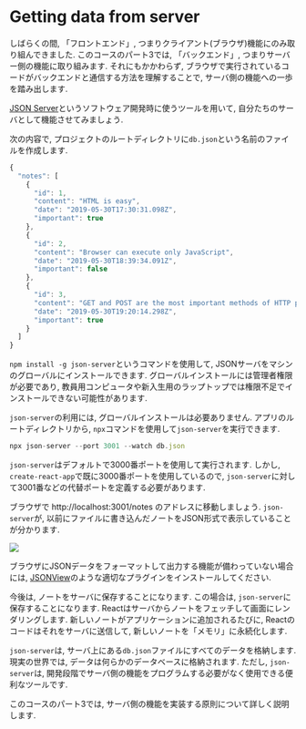 # Getting data from server
しばらくの間, 「フロントエンド」, つまりクライアント(ブラウザ)機能にのみ取り組んできました.
このコースのパート3では, 「バックエンド」, つまりサーバー側の機能に取り組みます.
それにもかかわらず, ブラウザで実行されているコードがバックエンドと通信する方法を理解することで,
サーバ側の機能への一歩を踏み出します.

<a href="https://github.com/typicode/json-server">JSON Server</a>というソフトウェア開発時に使うツールを用いて, 自分たちのサーバとして機能させてみましょう.

次の内容で, プロジェクトのルートディレクトリに`db.json`という名前のファイルを作成します.

```js
{
  "notes": [
    {
      "id": 1,
      "content": "HTML is easy",
      "date": "2019-05-30T17:30:31.098Z",
      "important": true
    },
    {
      "id": 2,
      "content": "Browser can execute only JavaScript",
      "date": "2019-05-30T18:39:34.091Z",
      "important": false
    },
    {
      "id": 3,
      "content": "GET and POST are the most important methods of HTTP protocol",
      "date": "2019-05-30T19:20:14.298Z",
      "important": true
    }
  ]
}
```

`npm install -g json-server`というコマンドを使用して, JSONサーバをマシンのグローバルにインストールできます.
グローバルインストールには管理者権限が必要であり, 教員用コンピュータや新入生用のラップトップでは権限不足でインストールできない可能性があります.

`json-server`の利用には, グローバルインストールは必要ありません.
アプリのルートディレクトリから, `npx`コマンドを使用して`json-server`を実行できます.

```js
npx json-server --port 3001 --watch db.json
```

`json-server`はデフォルトで3000番ポートを使用して実行されます.
しかし, `create-react-app`で既に3000番ポートを使用しているので, `json-server`に対して3001番などの代替ポートを定義する必要があります.

ブラウザで http://localhost:3001/notes のアドレスに移動しましょう.
`json-server`が, 以前にファイルに書き込んだノートをJSON形式で表示していることが分かります.

<img src="https://fullstackopen.com/static/37694498d0930f7b32df06ee8de181e6/5a190/14e.png">

ブラウザにJSONデータをフォーマットして出力する機能が備わっていない場合には,
<a href="https://chrome.google.com/webstore/detail/jsonview/chklaanhfefbnpoihckbnefhakgolnmc">JSONView</a>のような適切なプラグインをインストールしてください.

今後は, ノートをサーバに保存することになります.
この場合は, `json-server`に保存することになります.
Reactはサーバからノートをフェッチして画面にレンダリングします.
新しいノートがアプリケーションに追加されるたびに, Reactのコードはそれをサーバに送信して,
新しいノートを「メモリ」に永続化します.

`json-server`は, サーバ上にある`db.json`ファイルにすべてのデータを格納します.
現実の世界では, データは何らかのデータベースに格納されます.
ただし, `json-server`は, 開発段階でサーバ側の機能をプログラムする必要がなく使用できる便利なツールです.

このコースのパート3では, サーバ側の機能を実装する原則について詳しく説明します.